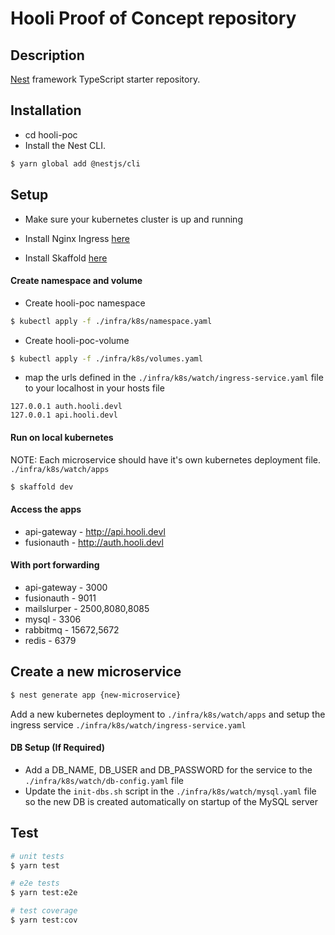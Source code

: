 # Hooli Proof of Concept repository
## Description

[Nest](https://github.com/nestjs/nest) framework TypeScript starter repository.

## Installation

- cd hooli-poc
- Install the Nest CLI.

```bash
$ yarn global add @nestjs/cli
```

## Setup
- Make sure your kubernetes cluster is up and running

- Install Nginx Ingress [here](https://kubernetes.github.io/ingress-nginx/deploy/)

- Install Skaffold [here](https://skaffold.dev/docs/install/)

#### Create namespace and volume

- Create hooli-poc namespace

```sh
$ kubectl apply -f ./infra/k8s/namespace.yaml
```

- Create hooli-poc-volume

```sh
$ kubectl apply -f ./infra/k8s/volumes.yaml
```

- map the urls defined in the `./infra/k8s/watch/ingress-service.yaml` file to your localhost in your hosts file

```
127.0.0.1 auth.hooli.devl
127.0.0.1 api.hooli.devl
```

#### Run on local kubernetes
NOTE: Each microservice should have it's own kubernetes deployment file. `./infra/k8s/watch/apps`
```sh
$ skaffold dev
```

#### Access the apps

- api-gateway - http://api.hooli.devl
- fusionauth - http://auth.hooli.devl

#### With port forwarding

- api-gateway - 3000
- fusionauth - 9011
- mailslurper - 2500,8080,8085
- mysql - 3306
- rabbitmq - 15672,5672
- redis - 6379

## Create a new microservice
```bash
$ nest generate app {new-microservice}
```
Add a new kubernetes deployment to `./infra/k8s/watch/apps` and setup the ingress service `./infra/k8s/watch/ingress-service.yaml`

#### DB Setup (If Required)
- Add a DB_NAME, DB_USER and DB_PASSWORD for the service to the `./infra/k8s/watch/db-config.yaml` file
- Update the `init-dbs.sh` script in the `./infra/k8s/watch/mysql.yaml` file so the new DB is created automatically on startup of the MySQL server

## Test

```bash
# unit tests
$ yarn test

# e2e tests
$ yarn test:e2e

# test coverage
$ yarn test:cov
```